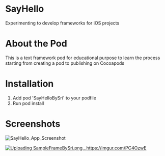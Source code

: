 # SayHello
Experimenting to develop frameworks for iOS projects

# About the Pod
This is a text framework pod for educational purpose to learn the process starting from creating a pod to publishing on Cocoapods

# Installation
1. Add pod 'SayHelloBySri' to your podfile
2. Run pod install 

# Screenshots
![SayHello_App_Screenshot](https://i.imgur.com/PC4OzwE.png)

[![Uploading SampleFrameBySri.png…]()](https://imgur.com/PC4OzwE)https://imgur.com/PC4OzwE


